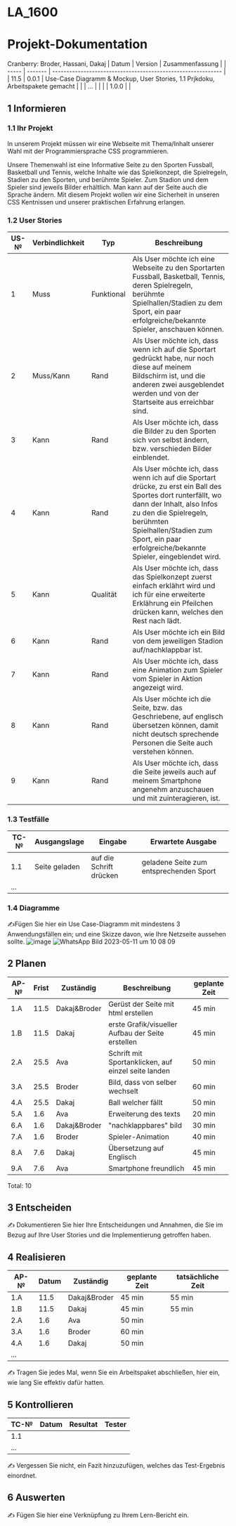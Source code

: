 # LA_1600
# Projekt-Dokumentation

Cranberry: Broder, Hassani, Dakaj
| Datum | Version | Zusammenfassung                                              |
| ----- | ------- | ------------------------------------------------------------ |
|  11.5     | 0.0.1   | Use-Case Diagramm & Mockup, User Stories, 1.1 Prjkdoku, Arbeitspakete gemacht |
|       | ...     |                                                              |
|       | 1.0.0   |                                                              |

## 1 Informieren

### 1.1 Ihr Projekt

In unserem Projekt müssen wir eine Webseite mit Thema/Inhalt unserer Wahl mit der Programmiersprache CSS programmieren. 



Unsere Themenwahl ist eine Informative Seite zu den Sporten Fussball, Basketball und Tennis, welche Inhalte wie das Spielkonzept, die Spielregeln, Stadien zu den Sporten, und berühmte Spieler. Zum Stadion und dem Spieler sind jeweils Bilder erhältlich. Man kann auf der Seite auch die Sprache ändern. Mit diesem Projekt wollen wir eine Sicherheit in unseren CSS Kentnissen und unserer praktischen Erfahrung erlangen. 


### 1.2 User Stories

| US-№ | Verbindlichkeit | Typ  | Beschreibung                       |
| ---- | --------------- | ---- | ---------------------------------- |
| 1  | Muss  |  Funktional| Als User möchte ich eine Webseite zu den Sportarten Fussball, Basketball, Tennis, deren Spielregeln, berühmte Spielhallen/Stadien zu dem Sport, ein paar erfolgreiche/bekannte Spieler, anschauen können. |
|2|Muss/Kann|Rand| Als User möchte ich, dass wenn ich auf die Sportart gedrückt habe, nur noch diese auf meinem Bildschirm ist, und die anderen zwei ausgeblendet werden und von der Startseite aus erreichbar sind.|
|3|Kann|Rand|Als User möchte ich, dass die Bilder zu den Sporten sich von selbst ändern, bzw. verschieden Bilder einblendet. |
|4|Kann| Rand|Als User möchte ich, dass wenn ich auf die Sportart drücke, zu erst ein Ball des Sportes dort runterfällt, wo dann der Inhalt, also Infos zu den die Spielregeln, berühmten Spielhallen/Stadien zum Sport, ein paar erfolgreiche/bekannte Spieler, eingeblendet wird.|
|5|Kann|Qualität|Als User möchte ich, dass das Spielkonzept zuerst einfach erklährt wird und ich für eine erweiterte Erklährung ein Pfeilchen drücken kann, welches den Rest nach lädt.|
|6|Kann |Rand|Als User möchte ich ein Bild von dem jeweiligen Stadion auf/nachklappbar ist.|
|7|Kann|Rand|Als User möchte ich, dass eine Animation zum Spieler vom Spieler in Aktion angezeigt wird.|
|8 | Kann| Rand| Als User möchte ich die Seite, bzw. das Geschriebene, auf englisch übersetzen können, damit nicht deutsch sprechende Personen die Seite auch verstehen können. |
|9| Kann | Rand | Als User möchte ich, dass die Seite jeweils auch auf meinem Smartphone angenehm anzuschauen und mit zuinteragieren, ist.|


### 1.3 Testfälle

| TC-№ | Ausgangslage | Eingabe | Erwartete Ausgabe |
| ---- | ------------ | ------- | ----------------- |
| 1.1  |   Seite geladen           |  auf die Schrift drücken       |   geladene Seite zum entsprechenden Sport                |
| ...  |              |         |                   |



### 1.4 Diagramme

✍️Fügen Sie hier ein Use Case-Diagramm mit mindestens 3 Anwendungsfällen ein; und eine Skizze davon, wie Ihre Netzseite aussehen sollte.
![image](https://github.com/Tupacshakurfeateminem/LA_1600/assets/111044137/1884d71e-55f7-470c-a6c7-73212dfdaae0)
![WhatsApp Bild 2023-05-11 um 10 08 09](https://github.com/Tupacshakurfeateminem/LA_1600/assets/89085609/b1a452e2-9391-48f9-8dcc-fbc77e4b4f77)


## 2 Planen

| AP-№ | Frist | Zuständig | Beschreibung | geplante Zeit |
| ---- | ----- | --------- | ------------ | ------------- |
| 1.A  |  11.5  |  Dakaj&Broder | Gerüst der Seite mit html erstellen | 45 min   |
|1.B| 11.5 |Dakaj |erste Grafik/visueller Aufbau der Seite erstellen| 45 min | 
|2.A | 25.5| Ava| Schrift mit Sportanklicken, auf einzel seite landen| 50 min |
| 3.A  | 25.5 | Broder   |  Bild, dass von selber wechselt   |   60 min    |
|4.A | 25.5|Dakaj | Ball welcher fällt| 50 min |
| 5.A|1.6| Ava|Erweiterung des texts | 20 min|
|6.A |1.6 |Dakaj&Broder |"nachklappbares" bild| 30 min|
|7.A |1.6 | Broder| Spieler-Animation| 40 min |
|8.A |7.6| Dakaj|Übersetzung auf Englisch | 45 min |
|9.A|7.6 |Ava |Smartphone freundlich| 45 min |

Total: 
10

## 3 Entscheiden

✍️ Dokumentieren Sie hier Ihre Entscheidungen und Annahmen, die Sie im Bezug auf Ihre User Stories und die Implementierung getroffen haben.


## 4 Realisieren

| AP-№ | Datum | Zuständig | geplante Zeit | tatsächliche Zeit |
| ---- | ----- | --------- | ------------- | ----------------- |
| 1.A  |   11.5    |  Dakaj&Broder         |   45 min            |    55 min               |
| 1.B |  11.5     |   Dakaj        |    45 min           |     55 min              |
| 2.A  |1.6     |  Ava         |    50 min           |                |
| 3.A  |    1.6   |  Broder        |   60 min            |                |
| 4.A | 1.6     |  Dakaj        |    50 min           |                 |
| ...  |       |           |               |                   |

✍️ Tragen Sie jedes Mal, wenn Sie ein Arbeitspaket abschließen, hier ein, wie lang Sie effektiv dafür hatten.

## 5 Kontrollieren

| TC-№ | Datum | Resultat | Tester |
| ---- | ----- | -------- | ------ |
| 1.1  |       |          |        |
| ...  |       |          |        |

✍️ Vergessen Sie nicht, ein Fazit hinzuzufügen, welches das Test-Ergebnis einordnet.

## 6 Auswerten

✍️ Fügen Sie hier eine Verknüpfung zu Ihrem Lern-Bericht ein.
